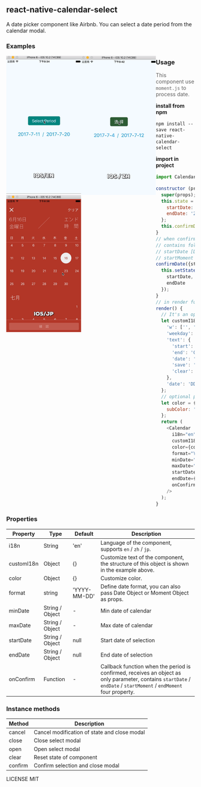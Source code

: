 ## react-native-calendar-select

A date picker component like Airbnb. You can select a date period from the calendar modal.

### Examples

<a href="#ios-en" id="ios-en"><img src="./GIF/ios-en.gif"  align="left" width="200"></a>

<a href="#ios-zh" id="ios-zh"><img src="./GIF/ios-zh.gif"  align="left" width="200"></a>

<a href="#ios-jp" id="ios-jp"><img src="./GIF/ios-jp.gif"  align="left" width="200"></a>

### Usage

> This component use `moment.js` to process date.

**install from npm**

``` shell
npm install --save react-native-calendar-select
```

**import in project**

``` js
import Calendar from 'react-native-calendar-select';
```

```js
constructor (props) {
  super(props);
  this.state = {
    startDate: '20170712',
    endDate: '20170820'
  };
  this.confirmDate = this.confirmDate.bind(this);
}
// when confirm button is clicked, an object is conveyed to outer component
// contains following property:
// startDate [Date Object], endDate [Date Object]
// startMoment [Moment Object], endMoment [Moment Object]
confirmDate({startDate, endDate, startMoment, endMoment}) {
  this.setState({
    startDate,
    endDate
  });
}
// in render function
render() {
  // It's an optional property, I use this to show the structure of customI18n object.
  let customI18n = {
    'w': ['', 'Mon', 'Tues', 'Wed', 'Thur', 'Fri', 'Sat', 'Sun'],
    'weekday': ['', 'Monday', 'Tuesday', 'Wednesday', 'Thursday', 'Friday', 'Saturday', 'Sunday'],
    'text': {
      'start': 'Check in',
      'end': 'Check out',
      'date': 'Date',
      'save': 'Confirm',
      'clear': 'Reset'
    },
    'date': 'DD / MM'  // date format
  };
  // optional property, too.
  let color = {
    subColor: '#f0f0f0'
  };
  return (
    <Calendar
      i18n="en"
      customI18n={customI18n}
      color={color}
      format="YYYYMMDD"
      minDate="20170510"
      maxDate="20180312"
      startDate={this.state.startDate}
      endDate={this.state.endDate}
      onConfirm={this.confirmDate}
    />
  );
}
```

### Properties


| Property | Type | Default | Description |
| --- | --- | --- | --- |
| i18n | String | 'en' | Language of the component, supports `en` / `zh` / `jp`. |
| customI18n | Object | {} | Customize text of the component, the structure of this object is shown in the example above. |
| color | Object | {} | Customize color. |
| format | string | 'YYYY-MM-DD' | Define date format, you can also pass Date Object or Moment Object as props. |
| minDate | String / Object | - | Min date of calendar |
| maxDate | String / Object | - | Max date of calendar |
| startDate | String / Object | null | Start date of selection |
| endDate | String / Object | null | End date of selection |
| onConfirm | Function | - | Callback function when the period is confirmed, receives an object as only parameter, contains `startDate` / `endDate` / `startMoment` / `endMoment` four property. |

### Instance methods

| Method | Description |
| --- | --- |
| cancel | Cancel modification of state and close modal |
| close | Close select modal |
| open | Open select modal |
| clear | Reset state of component |
| confirm | Confirm selection and close modal |


LICENSE MIT
